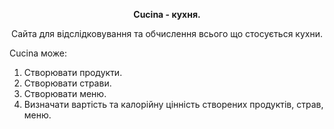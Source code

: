 <p aling="center" style="text-align:center">
<b>Cucina - кухня.</b>
</p>

<p aling="center" style="text-align:center">
Сайта для відслідковування та обчислення всього що стосується кухни.
</p>

Cucina може:

1. Створювати продукти.
2. Створювати страви.
3. Створювати меню.
4. Визначати вартість та калорійну цінність створених продуктів, страв, меню.
